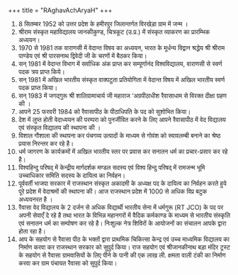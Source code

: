 +++
title = "RAghavAchAryaH"
+++


1. 8 सितम्बर 1952 को उत्तर प्रदेश के हमीरपुर जिलान्तर्गत विरखेड़ा ग्राम में जन्म ।
2. श्रीराम संस्कृत महाविद्यालय जानकीकुण्ड, चित्रकूट (उ.प्र.) में संस्कृत व्याकरण का प्रारम्भिक अध्ययन।
3. 1970 से 1981 तक वाराणसी में वेदान्त विषय का अध्ययन, भारत के मूर्धन्य विद्वान श्रद्धेय श्री श्रीराम पाण्डेय एवं श्री पारसनाथ द्विवेदी जी के चरणों में बैठकर किया।
4. सन् 1981 में वेदान्त विभाग में सर्वाधिक अंक प्राप्त कर सम्पूर्णानंद विश्वविद्यालय, वाराणसी से स्वर्ण पदक त्रय प्राप्त किये।
5. सन् 1981 में अखिल भारतीय संस्कृत वाक्पटुता प्रतियोगिता में वेदान्त विषय में अखिल भारतीय स्वर्ण पदक प्राप्त किया।
6. सन् 1983 में जगद्‌गुरू श्री शालिग्रामाचार्य जी महाराज ‘अग्रपीठाधीश रैवासाधाम से विरक्त दीक्षा ग्रहण की ।
7. आपने 25 फरवरी 1984 को रैवासापीठ के पीठाधिपति के पद को सुशोभित किया।
8. देश में लुप्त होती वेदाध्ययन की परम्परा को पुनर्जीवित करने के लिए आपने रैवासापीठ में वेद विद्यालय एवं संस्कृत विद्यालय की स्थापना की ।
9. विशाल गौशाला की स्थापना कर पंचगव्य उत्पादों के माध्यम से गोवंश को स्वावलम्बी बनाने का श्रेष्ठ प्रयास निरन्तर कर रहे है।
10. धर्म जागरण के कार्यक्रमों में अखिल भारतीय स्तर पर प्रवास कर सनातन धर्म का प्रचार-प्रसार कर रहे है।
11. विश्वहिन्दु परिषद् में केन्द्रीय मार्गदर्शक मण्डल सदस्य एवं विश्व हिन्दु परिषद् में रामजन्म भूमि उच्चाधिकार समिति सदस्य के दायित्व का निर्वहन।
12. पूर्ववर्ती भाजपा सरकार में राजस्थान संस्कृत अकादमी के अध्यक्ष पद के दायित्व का निर्वहन करते हुये पूरे प्रदेश में वेदाश्रमों की स्थापना की। आज राजस्थान प्रदेश में 1000 से अधिक विप्र बटुक अध्ययनरत है ।
13. रैवासा वेद विद्यालय के 2 दर्जन से अधिक विद्यार्थी भारतीय सेना में धर्मगुरू (RT JCO) के पद पर अपनी सेवाएँ दे रहे है तथा भारत के विभिन्न महानगरों में वैदिक कर्मकाण्ड के माध्यम से भारतीय संस्कृति एवं सनातन धर्म का सम्पोषण कर रहे है। निःशुल्क नेत्र शिविरों के आयोजनों का संचालन आपके द्वारा होता रहा है।
14. आप के सहयोग से रैवासा पीठ के भक्तों द्वारा प्राथमिक चिकित्सा केन्द्र एवं उच्च माध्यमिक विद्यालय का निर्माण करवा कर राजस्थान सरकार को सुपुर्द किया। राज सहयोग एवं श्रीजानकीनाथ बड़ा मंदिर ट्रस्ट के सहयोग से रैवासा ग्रामवासियों के लिए पीने के पानी की एक लाख ली. क्षमता वाली टंकी का निर्माण करवा कर ग्राम पंचायत रैवासा को सुपुर्द किया।



